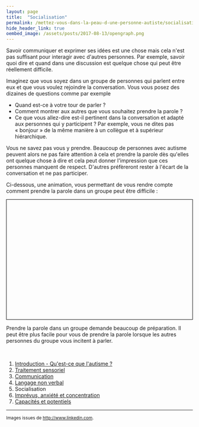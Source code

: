 ```yaml
---
layout: page
title:  "Socialisation"
permalink: /mettez-vous-dans-la-peau-d-une-personne-autiste/socialisation
hide_header_link: true
oembed_image: /assets/posts/2017-08-13/opengraph.png
---
```


Savoir communiquer et exprimer ses idées est une chose mais 
cela n'est pas suffisant pour interagir avec d'autres personnes.
Par exemple, savoir quoi dire et quand dans une discussion est quelque chose
qui peut être réellement difficile.

Imaginez que vous soyez dans un groupe de personnes qui parlent entre eux et que vous voulez rejoindre la conversation. 
Vous vous posez des dizaines de questions comme par exemple&nbsp;

  - Quand est-ce à votre tour de parler ?
  - Comment montrer aux autres que vous souhaitez prendre la parole&nbsp;?
  - Ce que vous allez-dire est-il pertinent dans la conversation et adapté aux personnes qui y participent&nbsp;? Par exemple, vous ne dites pas «&nbsp;bonjour&nbsp;» de la même manière à un collègue et à supérieur hiérarchique.

Vous ne savez pas vous y prendre.
Beaucoup de personnes avec autisme peuvent alors ne pas faire attention à cela et prendre la parole dès qu'elles ont quelque chose à dire et cela peut donner
l'impression que ces personnes manquent de respect. D'autres préfèreront rester à l'écart de la conversation et ne pas participer.

Ci-dessous, une animation, vous permettant de vous rendre compte comment prendre la parole dans un groupe peut être difficile&nbsp;:
<!-- prendre la parole -->
<canvas id="game_speak" width="700" height="450" style="border: 1px solid black; margin: 0 auto 0 auto; display: block;"></canvas>

Prendre la parole dans un groupe demande beaucoup de préparation.
Il peut être plus facile pour vous de prendre la parole lorsque les autres personnes du groupe vous incitent à parler.


<p>&nbsp;</p>
<div class="highlight">
<ol>
 <li><a href="/mettez-vous-dans-la-peau-d-une-personne-autiste/qu-est-ce-que-l-autisme">Introduction - Qu'est-ce que l'autisme&nbsp;?</a></li>
 <li><a href="/mettez-vous-dans-la-peau-d-une-personne-autiste/traitement-sensoriel">Traitement sensoriel</a></li>
 <li><a href="/mettez-vous-dans-la-peau-d-une-personne-autiste/communication">Communication</a></li>
 <li><a href="/mettez-vous-dans-la-peau-d-une-personne-autiste/langage-non-verbal">Langage non verbal</a></li>
 <li>Socialisation</li>
 <li><a href="/mettez-vous-dans-la-peau-d-une-personne-autiste/imprevus-anxiete-concentration">Imprévus, anxiété et concentration</a></li>
 <li><a href="/mettez-vous-dans-la-peau-d-une-personne-autiste/capacites-et-potentiels">Capacités et potentiels</a></li>
</ol>
</div>




---
<small>Images issues de <a href="http://www.linkedin.com/" rel="nofollow">http://www.linkedin.com</a>.</small>

<script type="text/javascript">
  function speak() {
    var canvas = document.getElementById('game_speak');
    var ctx = canvas.getContext('2d');
    var mouse = {'x': undefined, 'y': undefined};
    var cursor = 'pointer';
    var refresh = 300;
    var background = new Image();
    background.src = '/assets/pages/mettez-vous-dans-la-peau-d-une-personne-autiste/speak/background.jpg';
    var bubbles = [
      {'img': function() {var img = new Image(); img.src='/assets/pages/mettez-vous-dans-la-peau-d-une-personne-autiste/speak/speech1.png'; return img;}(), 'pos': [
        {'x': 335, 'y': 80, 'size': 150, 'mirror': false},
        {'x': 390, 'y': 90, 'size': 150, 'mirror': true},
        {'x': 75, 'y': 80, 'size': 150, 'mirror': false},
      ]},
      {'img': function() {var img = new Image(); img.src='/assets/pages/mettez-vous-dans-la-peau-d-une-personne-autiste/speak/speech2.png'; return img;}(), 'pos': [
        {'x': 350, 'y': 105, 'size': 120, 'mirror': false},
        {'x': 410, 'y': 110, 'size': 120, 'mirror': true},
        {'x': 85, 'y': 105, 'size': 120, 'mirror': false},
      ]},
      {'img': function() {var img = new Image(); img.src='/assets/pages/mettez-vous-dans-la-peau-d-une-personne-autiste/speak/speech3.png'; return img;}(), 'pos': [
        {'x': 355, 'y': 95, 'size': 130, 'mirror': false},
        {'x': 400, 'y': 105, 'size': 130, 'mirror': true},
        {'x': 100, 'y': 95, 'size': 130, 'mirror': false},
      ]},
      {'img': function() {var img = new Image(); img.src='/assets/pages/mettez-vous-dans-la-peau-d-une-personne-autiste/speak/speech4.png'; return img;}(), 'pos': [
        {'x': 355, 'y': 95, 'size': 130, 'mirror': false},
        {'x': 400, 'y': 105, 'size': 130, 'mirror': true},
        {'x': 100, 'y': 95, 'size': 130, 'mirror': false},
      ]},
    ];
    var sentences = {
     'interrupt': ['Vous ne devez pas couper la parole', 'Quelqu\'un d\'autre est en train de parler', 'Attendez que les autres personnes aient fini de parler'],
     'non interrupt': ['Est-ce réellement à votre tour de parler ?',  'Ce que vous dites est-il pertinent dans la conversation ?', 'Avez-vous réfléchi à ce que vous allez dire ?']
    };
    var colors = {
     'interrupt': ['rgba(171, 25, 49, 0.9)', 'rgba(145, 47, 64, 0.9)', 'rgba(195, 66, 63, 0.9)'],
     'non interrupt': ['rgba(91, 192, 235, 0.9)', 'rgba(253, 231, 76, 0.9)', 'rgba(78, 151, 178, 0.9)', 'rgba(244, 158, 76, 0.9)'],
    };

    var state = {'speakers': [Math.floor(Math.random()*(bubbles.length)), -1, -1], 'time': Math.floor((Math.random()*(2000-700))+700), 'previous_speaker': -1, 'text': '', 'text_clicked': '', 'time_clicked': 0, 'sentence': '', 'color': ''};

    var status = {'status': 'pause', 'interval': undefined};
    this.play = function() {
      if ( 'play' == status['status'])
        return;
      canvas.onclick = click;
      status['interval'] = setInterval(function() {
        draw();
      }, refresh);
      status['status'] = 'play';
    }
    this.pause = function() {
      if ( 'pause' == status['status'])
        return;
      clearInterval(status['interval']);
      canvas.onclick = function(e) {};
      status['status'] = 'pause';
    }    
    this.canvas = function() {
      return canvas;
    }

    function draw() {
      ctx.clearRect(0, 0, canvas.width, canvas.height);
      ctx.drawImage(background, 0, 0);
      state['text'] += '.';
      state['time'] -= refresh;
      if (state['time'] < 0 && state['time_clicked'] <= 0) {
        if (state['previous_speaker'] == -1) {
          if (state['speakers'][0] > -1)
            state['previous_speaker'] = 0;
          else if (state['speakers'][1] > -1)
            state['previous_speaker'] = 1;
          state['speakers'][0] = -1;
          state['speakers'][1] = -1;
          state['time'] = Math.floor((Math.random()*(900-200))+200);
        } else {
          if (state['previous_speaker'] == 0) {
            state['speakers'][1] = Math.floor(Math.random()*(bubbles.length));
          } else {
            state['speakers'][0] = Math.floor(Math.random()*(bubbles.length));
          }
          state['text'] = '';
          state['previous_speaker'] = -1;
          state['time'] = Math.floor((Math.random()*(2000-700))+700);
        }
      }

      if (state['time_clicked'] > 0) {
        state['text_clicked'] += '.';
        state['time_clicked'] -= refresh;
        cursor = 'default';
      } else {
        state['speakers'][2] = -1;
        cursor = 'pointer';
      }

      for(var pers = 0; pers < 3; pers++ ) { // foreach speaker
        if (state['speakers'][pers] > -1) {
          var bubble = state['speakers'][pers];
          if (true == bubbles[bubble]['pos'][pers]['mirror']) {
            ctx.save();
            ctx.scale(-1,1);
            ctx.drawImage(bubbles[bubble]['img'], -bubbles[bubble]['pos'][pers]['x'], bubbles[bubble]['pos'][pers]['y'], -bubbles[bubble]['pos'][pers]['size'], bubbles[bubble]['pos'][pers]['size']);
            ctx.restore();
          } else {
            ctx.drawImage(bubbles[bubble]['img'], bubbles[bubble]['pos'][pers]['x'], bubbles[bubble]['pos'][pers]['y'], bubbles[bubble]['pos'][pers]['size'], bubbles[bubble]['pos'][pers]['size']);
          }
          ctx.font = "30px Arial";
          ctx.textAlign = "center";
          ctx.fillStyle = "#111"
          if ( pers < 2 ) {
            ctx.fillText(state['text'], bubbles[bubble]['pos'][pers]['x'] + (bubbles[bubble]['pos'][pers]['size']/2), bubbles[bubble]['pos'][pers]['y'] + (bubbles[bubble]['pos'][pers]['size']/2));
          } else {
            ctx.fillText(state['text_clicked'], bubbles[bubble]['pos'][pers]['x'] + (bubbles[bubble]['pos'][pers]['size']/2), bubbles[bubble]['pos'][pers]['y'] + (bubbles[bubble]['pos'][pers]['size']/2));
          }

        }
      }

      if (state['speakers'][2] > -1) {
        var text =  state['sentence'];
        var color = state['color'];
      } else {
        var text = 'Cliquez pour prendre la parole';
        var color = 'rgba(255, 255, 255, 0.9)';
      }
      ctx.beginPath();
      ctx.lineWidth='2';
      ctx.strokeStyle='#000';
      ctx.rect(50, 400-25, canvas.width-100, 40); 
      ctx.stroke();
      ctx.fillStyle = color;
      ctx.fillRect(50, 400-25, canvas.width-100, 40);
      ctx.font = "20px Arial";
      ctx.textAlign = "center";
      ctx.fillStyle = "#111"
      ctx.fillText(text, canvas.width/2, 400);

      canvas.style.cursor = cursor;
    }
    function click(e) {
      var r = canvas.getBoundingClientRect();
      mouse['x']=parseInt(e.clientX) - r.left;
      mouse['y']=parseInt(e.clientY) - r.top;
      if (state['speakers'][2] == -1) {
        if (state['speakers'][0] == -1 && state['speakers'][1] == -1) {
          state['sentence'] = sentences['non interrupt'][Math.floor(Math.random()*(sentences['non interrupt'].length))];
          state['color'] = colors['non interrupt'][Math.floor(Math.random()*(colors['non interrupt'].length))];
        } else {
          state['sentence'] = sentences['interrupt'][Math.floor(Math.random()*(sentences['interrupt'].length))];
          state['color'] = colors['interrupt'][Math.floor(Math.random()*(colors['interrupt'].length))];
        }
        state['text_clicked'] = '';
        state['time_clicked'] = 3000;
        state['speakers'][2] = Math.floor(Math.random()*(bubbles.length));
      }
    }
  }

  function isScrolledIntoView(el) {
    var elemTop = el.getBoundingClientRect().top;
    var elemBottom = el.getBoundingClientRect().bottom;

    var isVisible = ((elemTop >= 0) && (elemTop <= window.innerHeight)) || ((elemBottom >= 0) && (elemBottom <= window.innerHeight)) || ((elemTop < 0) && (elemBottom > window.innerHeight));
    return isVisible;
  }



  document.body.onload = function() {
    var canvas = [new speak()];
    function load_visible() {
      for (var i = 0; i < canvas.length ; i++) {
        if (isScrolledIntoView(canvas[i].canvas())) {
          canvas[i].play();
        } else {
          canvas[i].pause();
        }
      }
    }
    document.body.onscroll = load_visible;
    document.body.onresize = load_visible;
    load_visible();
  }

</script>
